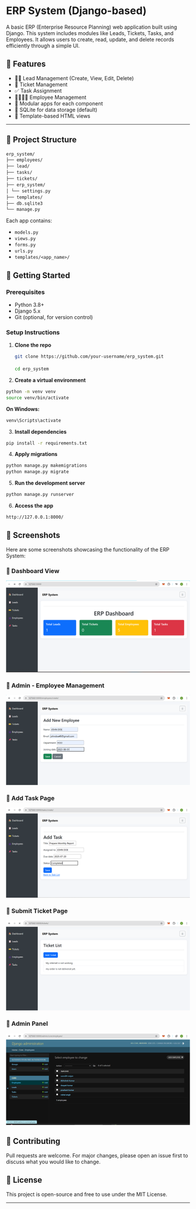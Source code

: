 # ERP System (Django-based)

A basic ERP (Enterprise Resource Planning) web application built using Django. This system includes modules like Leads, Tickets, Tasks, and Employees. It allows users to create, read, update, and delete records efficiently through a simple UI.

## 🔧 Features

- 🧑‍💼 Lead Management (Create, View, Edit, Delete)
- 🎫 Ticket Management
- ✅ Task Assignment
- 👨‍👩‍👧‍👦 Employee Management
- 📁 Modular apps for each component
- 🧠 SQLite for data storage (default)
- 📄 Template-based HTML views

---
## 📁 Project Structure
```bash
erp_system/
├── employees/
├── lead/
├── tasks/
├── tickets/
├── erp_system/
│ └── settings.py
├── templates/
├── db.sqlite3
└── manage.py
```

Each app contains:
- `models.py`
- `views.py`
- `forms.py`
- `urls.py`
- `templates/<app_name>/`


## 🚀 Getting Started

### Prerequisites
- Python 3.8+
- Django 5.x
- Git (optional, for version control)

### Setup Instructions

1. **Clone the repo**
   ```bash
   git clone https://github.com/your-username/erp_system.git
   
   cd erp_system
   ```
2. **Create a virtual environment**
```bash
python -m venv venv
source venv/bin/activate  
```
**On Windows:**
```bash
venv\Scripts\activate
```
3. **Install dependencies**
```bash
pip install -r requirements.txt
```
4. **Apply migrations**
```bash
python manage.py makemigrations 
python manage.py migrate
```
5. **Run the development server**
```bash
python manage.py runserver
```
6. **Access the app**
```bash
http://127.0.0.1:8000/
```
## 📸 Screenshots

Here are some screenshots showcasing the functionality of the ERP System:

### 🔹 Dashboard View
![Dashboard](screenshots/dashboard-view.png)

### 🔹 Admin - Employee Management
![Employee Management](screenshots/employee-management.png)

### 🔹 Add Task Page
![Add Task](screenshots/add-task.png)

### 🔹 Submit Ticket Page
![Submit Ticket](screenshots/submit-ticket.png)

### 🔹 Admin Panel
![Admin View](screenshots/admin-view.png)

## 🤝 Contributing
Pull requests are welcome. For major changes, please open an issue first to discuss what you would like to change.

## 📜 License
This project is open-source and free to use under the MIT License.

---
